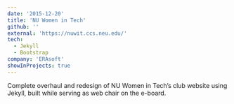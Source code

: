 ```yaml
---
date: '2015-12-20'
title: 'NU Women in Tech'
github: ''
external: 'https://nuwit.ccs.neu.edu/'
tech:
  - Jekyll
  - Bootstrap
company: 'ERAsoft'
showInProjects: true
---
```


Complete overhaul and redesign of NU Women in Tech’s club website using Jekyll, built while serving as web chair on the e-board.
